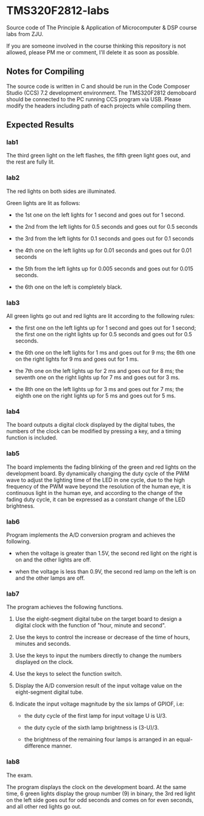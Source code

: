 # TMS320F2812-labs

Source code of The Principle & Application of Microcomputer & DSP course labs from ZJU.

If you are someone involved in the course thinking this repository is not allowed, please PM me or comment, I'll delete it as soon as possible.

## Notes for Compiling

The source code is written in C and should be run in the Code Composer Studio (CCS) 7.2 development environment. The TMS320F2812 demoboard should be connected to the PC running CCS program via USB. Please modify the headers including path of each projects while compiling them.

## Expected Results

### lab1

The third green light on the left flashes, the fifth green light goes out, and the rest are fully lit.

### lab2

The red lights on both sides are illuminated.

Green lights are lit as follows:

- the 1st one on the left lights for 1 second and goes out for 1 second.

- the 2nd from the left lights for 0.5 seconds and goes out for 0.5 seconds

- the 3rd from the left lights for 0.1 seconds and goes out for 0.1 seconds

- the 4th one on the left lights up for 0.01 seconds and goes out for 0.01 seconds

- the 5th from the left lights up for 0.005 seconds and goes out for 0.015 seconds.

- the 6th one on the left is completely black.

### lab3

All green lights go out and red lights are lit according to the following rules:

- the first one on the left lights up for 1 second and goes out for 1 second; the first one on the right lights up for 0.5 seconds and goes out for 0.5 seconds.

- the 6th one on the left lights for 1 ms and goes out for 9 ms; the 6th one on the right lights for 9 ms and goes out for 1 ms.

- the 7th one on the left lights up for 2 ms and goes out for 8 ms; the seventh one on the right lights up for 7 ms and goes out for 3 ms.

- the 8th one on the left lights up for 3 ms and goes out for 7 ms; the eighth one on the right lights up for 5 ms and goes out for 5 ms.

### lab4

The board outputs a digital clock displayed by the digital tubes, the numbers of the clock can be modified by pressing a key, and a timing function is included.

### lab5

The board implements the fading blinking of the green and red lights on the development board. By dynamically changing the duty cycle of the PWM wave to adjust the lighting time of the LED in one cycle, due to the high frequency of the PWM wave beyond the resolution of the human eye, it is continuous light in the human eye, and according to the change of the fading duty cycle, it can be expressed as a constant change of the LED brightness.

### lab6

Program implements the A/D conversion program and achieves the following.

- when the voltage is greater than 1.5V, the second red light on the right is on and the other lights are off.

- when the voltage is less than 0.9V, the second red lamp on the left is on and the other lamps are off.

### lab7

The program achieves the following functions.

1. Use the eight-segment digital tube on the target board to design a digital clock with the function of "hour, minute and second".

2. Use the keys to control the increase or decrease of the time of hours, minutes and seconds.

3. Use the keys to input the numbers directly to change the numbers displayed on the clock.

4. Use the keys to select the function switch.

5. Display the A/D conversion result of the input voltage value on the eight-segment digital tube.

6. Indicate the input voltage magnitude by the six lamps of GPIOF, i.e:

   - the duty cycle of the first lamp for input voltage U is U/3.

   - the duty cycle of the sixth lamp brightness is (3-U)/3.

   - the brightness of the remaining four lamps is arranged in an equal-difference manner.

### lab8

The exam.

The program displays the clock on the development board. At the same time, 6 green lights display the group number (9) in binary, the 3rd red light on the left side goes out for odd seconds and comes on for even seconds, and all other red lights go out.
